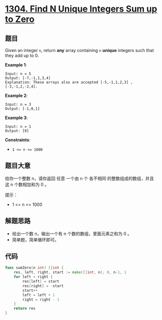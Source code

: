 # [1304. Find N Unique Integers Sum up to Zero](https://leetcode.com/problems/find-n-unique-integers-sum-up-to-zero/)



## 题目

Given an integer `n`, return **any** array containing `n` **unique** integers such that they add up to 0.

**Example 1**:

```
Input: n = 5
Output: [-7,-1,1,3,4]
Explanation: These arrays also are accepted [-5,-1,1,2,3] , [-3,-1,2,-2,4].
```

**Example 2**:

```
Input: n = 3
Output: [-1,0,1]
```

**Example 3**:

```
Input: n = 1
Output: [0]
```

**Constraints**:

- `1 <= n <= 1000`

## 题目大意

给你一个整数 n，请你返回 任意 一个由 n 个 各不相同 的整数组成的数组，并且这 n 个数相加和为 0 。

提示：

- 1 <= n <= 1000

## 解题思路

- 给出一个数 n，输出一个有 n 个数的数组，里面元素之和为 0 。
- 简单题，简单循环即可。

## 代码

```go
func sumZero(n int) []int {
    res, left, right, start := make([]int, n), 0, n-1, 1
    for left < right {
        res[left] = start
        res[right] = -start
        start++
        left = left + 1
        right = right - 1
    }
    return res
}
```